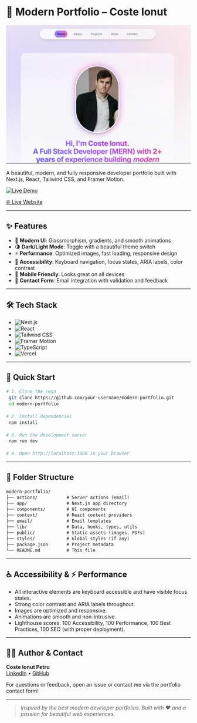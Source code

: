 # 🚀 Modern Portfolio – Coste Ionut

![Portfolio Screenshot](public/heroImg.png)

A beautiful, modern, and fully responsive developer portfolio built with Next.js, React, Tailwind CSS, and Framer Motion.

[![Live Demo](https://img.shields.io/badge/Live%20Demo-Visit-blueviolet?style=for-the-badge&logo=vercel)](modern-portfolio-2025-sigma.vercel.app/)

[🌐 Live Website](modern-portfolio-2025-sigma.vercel.app/ )

---

## ✨ Features

- 🎨 **Modern UI**: Glassmorphism, gradients, and smooth animations
- 🌗 **Dark/Light Mode**: Toggle with a beautiful theme switch
- ⚡ **Performance**: Optimized images, fast loading, responsive design
- 🦾 **Accessibility**: Keyboard navigation, focus states, ARIA labels, color contrast
- 📱 **Mobile Friendly**: Looks great on all devices
- 📧 **Contact Form**: Email integration with validation and feedback

---

## 🛠️ Tech Stack

- ![Next.js](https://img.shields.io/badge/Next.js-000?logo=nextdotjs&logoColor=white)
- ![React](https://img.shields.io/badge/React-20232a?logo=react&logoColor=61dafb)
- ![Tailwind CSS](https://img.shields.io/badge/Tailwind_CSS-38bdf8?logo=tailwindcss&logoColor=white)
- ![Framer Motion](https://img.shields.io/badge/Framer_Motion-ea4c89?logo=framer&logoColor=white)
- ![TypeScript](https://img.shields.io/badge/TypeScript-3178c6?logo=typescript&logoColor=white)
- ![Vercel](https://img.shields.io/badge/Hosted_on-Vercel-black?logo=vercel)

---

## 🚦 Quick Start

```bash
# 1. Clone the repo
 git clone https://github.com/your-username/modern-portfolio.git
 cd modern-portfolio

# 2. Install dependencies
 npm install

# 3. Run the development server
 npm run dev

# 4. Open http://localhost:3000 in your browser
```

---

## 📁 Folder Structure

```
modern-portfolio/
├── actions/           # Server actions (email)
├── app/               # Next.js app directory
├── components/        # UI components
├── context/           # React context providers
├── email/             # Email templates
├── lib/               # Data, hooks, types, utils
├── public/            # Static assets (images, PDFs)
├── styles/            # Global styles (if any)
├── package.json       # Project metadata
└── README.md          # This file
```

---

## ♿ Accessibility & ⚡ Performance

- All interactive elements are keyboard accessible and have visible focus states.
- Strong color contrast and ARIA labels throughout.
- Images are optimized and responsive.
- Animations are smooth and non-intrusive.
- Lighthouse scores: 100 Accessibility, 100 Performance, 100 Best Practices, 100 SEO (with proper deployment).

---

## 🙋‍♂️ Author & Contact

**Coste Ionut Petru**  
[LinkedIn](https://www.linkedin.com/in/coste-ionut-petru-7531312bb/) • [GitHub](https://github.com/ionutpetru4046)

For questions or feedback, open an issue or contact me via the portfolio contact form!

---

> _Inspired by the best modern developer portfolios. Built with ❤️ and a passion for beautiful web experiences._
